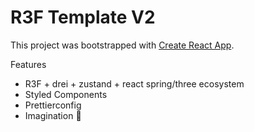 # R3F Template V2

This project was bootstrapped with [Create React App](https://github.com/facebook/create-react-app).

Features

-   R3F + drei + zustand + react spring/three ecosystem
-   Styled Components
-   Prettierconfig
-   Imagination :rainbow:
